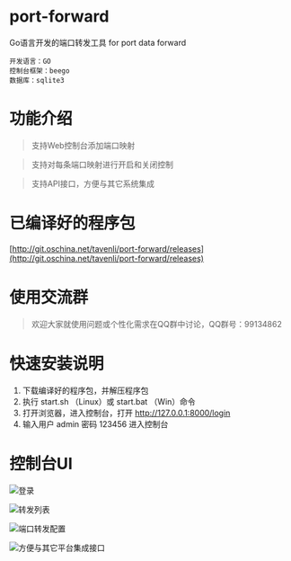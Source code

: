 # port-forward
Go语言开发的端口转发工具  for port data forward

```
开发语言：GO
控制台框架：beego
数据库：sqlite3
```

# 功能介绍

> 支持Web控制台添加端口映射

> 支持对每条端口映射进行开启和关闭控制

> 支持API接口，方便与其它系统集成

# 已编译好的程序包

[http://git.oschina.net/tavenli/port-forward/releases](http://git.oschina.net/tavenli/port-forward/releases)


# 使用交流群

> 欢迎大家就使用问题或个性化需求在QQ群中讨论，QQ群号：99134862

# 快速安装说明
1. 下载编译好的程序包，并解压程序包
2. 执行 start.sh （Linux）或 start.bat （Win）命令
3. 打开浏览器，进入控制台，打开 http://127.0.0.1:8000/login
4. 输入用户 admin  密码 123456 进入控制台


# 控制台UI
![登录](http://git.oschina.net/tavenli/port-forward/raw/master/screenshot/Login.png "在这里输入图片标题")


![转发列表](http://git.oschina.net/tavenli/port-forward/raw/master/screenshot/List.png "在这里输入图片标题")


![端口转发配置](http://git.oschina.net/tavenli/port-forward/raw/master/screenshot/edit.png "在这里输入图片标题")


![方便与其它平台集成接口](http://git.oschina.net/tavenli/port-forward/raw/master/screenshot/ApiDoc.png "在这里输入图片标题")

